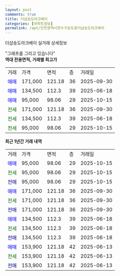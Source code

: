 ```yaml
---
layout: post
comments: true
title: 더샵송도아크베이
categories: [아파트정보]
permalink: /apt/인천광역시연수구송도동더샵송도아크베이
---
```


더샵송도아크베이 실거래 상세정보

<script type="text/javascript">
  google.charts.load('current', {'packages':['line', 'corechart']});
  google.charts.setOnLoadCallback(drawChart);

  function drawChart() {
    var data = new google.visualization.DataTable();
    data.addColumn('date', '거래일');
    data.addColumn('number', "매매");
    data.addColumn('number', "전세");
    data.addColumn('number', "전매");

    data.addRows([[new Date(Date.parse("2025-10-15")), 95000, null, null], [new Date(Date.parse("2025-10-15")), null, 95000, null], [new Date(Date.parse("2025-10-15")), null, null, 95000], [new Date(Date.parse("2025-09-30")), 171000, null, null], [new Date(Date.parse("2025-09-30")), null, 171000, null], [new Date(Date.parse("2025-09-30")), null, null, 171000], [new Date(Date.parse("2025-06-18")), 134500, null, null], [new Date(Date.parse("2025-06-18")), null, 134500, null], [new Date(Date.parse("2025-06-18")), null, null, 134500], [new Date(Date.parse("2025-06-13")), 153900, null, null], [new Date(Date.parse("2025-06-13")), null, 153900, null], [new Date(Date.parse("2025-06-13")), null, null, 153900]]);

    var options = {
      hAxis: {
        format: 'yyyy/MM/dd'
      },    
      lineWidth: 0,
      pointsVisible: true,    
      title: '최근 1년간 유형별 실거래가 분포',
      legend: { position: 'bottom' }
    };

    var formatter = new google.visualization.NumberFormat({pattern:'###,###'} );
    formatter.format(data, 1);
    formatter.format(data, 2);
    
    setTimeout(function() {
        var chart = new google.visualization.LineChart(document.getElementById('columnchart_material'));
        chart.draw(data, (options));
        document.getElementById('loading').style.display = 'none';
    }, 200);
  }
</script>


<div id="loading" style="z-index:20; display: block; margin-left: 0px">"그래프를 그리고 있습니다"</div>
<div id="columnchart_material" style="width: 95%; margin-left: 0px; display: block"></div>
<!-- contents start -->
<b>역대 전용면적, 거래별 최고가</b>
<table class="sortable">
    <tr>
      <td>거래</td>
      <td>가격</td>
      <td>면적</td>
      <td>층</td>
      <td>거래일</td>
    </tr>
        <tr>
          <td><a style="color: blue">매매</a></td>
          <td>171,000</td>
          <td>121.18</td>
          <td>36</td>
          <td>2025-09-30</td>
        </tr>            <tr>
          <td><a style="color: blue">매매</a></td>
          <td>134,500</td>
          <td>112.3</td>
          <td>39</td>
          <td>2025-06-18</td>
        </tr>            <tr>
          <td><a style="color: blue">매매</a></td>
          <td>95,000</td>
          <td>98.06</td>
          <td>29</td>
          <td>2025-10-15</td>
        </tr>        
        <tr>
              <td><a style="color: darkgreen">전세</a></td>
              <td>171,000</td>
              <td>121.18</td>
              <td>36</td>
              <td>2025-09-30</td>
            </tr>            <tr>
              <td><a style="color: darkgreen">전세</a></td>
              <td>134,500</td>
              <td>112.3</td>
              <td>39</td>
              <td>2025-06-18</td>
            </tr>            <tr>
              <td><a style="color: darkgreen">전세</a></td>
              <td>95,000</td>
              <td>98.06</td>
              <td>29</td>
              <td>2025-10-15</td>
            </tr>        
    
</table>

<b>최근 1년간 거래 내역</b>

<table class="sortable">
    <tr>
      <td>거래</td>
      <td>가격</td>
      <td>면적</td>
      <td>층</td>
      <td>거래일</td>
    </tr>
    <tr>
      <td><a style="color: blue">매매</a></td>
      <td>95,000</td>
      <td>98.06</td>
      <td>29</td>
      <td>2025-10-15</td>
    </tr>          <tr>
      <td><a style="color: darkgreen">전세</a></td>
      <td>95,000</td>
      <td>98.06</td>
      <td>29</td>
      <td>2025-10-15</td>
    </tr>          <tr>
      <td><a style="color: darkblue">전매</a></td>
      <td>95,000</td>
      <td>98.06</td>
      <td>29</td>
      <td>2025-10-15</td>
    </tr>          <tr>
      <td><a style="color: blue">매매</a></td>
      <td>171,000</td>
      <td>121.18</td>
      <td>36</td>
      <td>2025-09-30</td>
    </tr>          <tr>
      <td><a style="color: darkgreen">전세</a></td>
      <td>171,000</td>
      <td>121.18</td>
      <td>36</td>
      <td>2025-09-30</td>
    </tr>          <tr>
      <td><a style="color: darkblue">전매</a></td>
      <td>171,000</td>
      <td>121.18</td>
      <td>36</td>
      <td>2025-09-30</td>
    </tr>          <tr>
      <td><a style="color: blue">매매</a></td>
      <td>134,500</td>
      <td>112.3</td>
      <td>39</td>
      <td>2025-06-18</td>
    </tr>          <tr>
      <td><a style="color: darkgreen">전세</a></td>
      <td>134,500</td>
      <td>112.3</td>
      <td>39</td>
      <td>2025-06-18</td>
    </tr>          <tr>
      <td><a style="color: darkblue">전매</a></td>
      <td>134,500</td>
      <td>112.3</td>
      <td>39</td>
      <td>2025-06-18</td>
    </tr>          <tr>
      <td><a style="color: blue">매매</a></td>
      <td>153,900</td>
      <td>121.18</td>
      <td>42</td>
      <td>2025-06-13</td>
    </tr>          <tr>
      <td><a style="color: darkgreen">전세</a></td>
      <td>153,900</td>
      <td>121.18</td>
      <td>42</td>
      <td>2025-06-13</td>
    </tr>          <tr>
      <td><a style="color: darkblue">전매</a></td>
      <td>153,900</td>
      <td>121.18</td>
      <td>42</td>
      <td>2025-06-13</td>
    </tr>      </table>
<!-- contents end -->    

